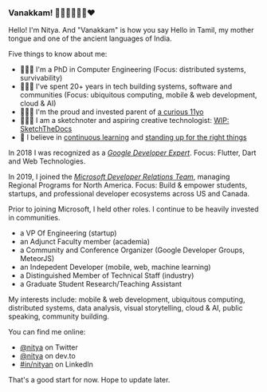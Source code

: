 ### Vanakkam! 👋🏽👩🏽‍💻🔥♥️

Hello! I'm Nitya. And "Vanakkam" is how you say Hello in Tamil, my mother tongue and one of the ancient languages of India.

Five things to know about me:
- 👩🏽‍🎓 I'm a PhD in Computer Engineering (Focus: distributed systems, survivability)
- 👩🏽‍💻 I've spent 20+ years in tech building systems, software and communities (Focus: ubiquitous computing, mobile & web development, cloud & AI)
- 🙇🏽‍♂️ I'm the proud and invested parent of [a curious 11yo](https://twitter.com/nitya/status/1284845105074102272)
- 👩🏽‍🎨 I am a sketchnoter and aspiring creative technologist: [WIP: SketchTheDocs](https://sketchthedocs.dev)
- 🤗 I believe in [continuous learning](https://dev.to/nitya/i-m-a-lifelong-beginner-are-you-2ac6) and [standing up for the right things](https://twitter.com/nitya/status/1283389744014073856)

In 2018 I was recognized as a _[Google Developer Expert](https://developers.google.com/community/experts/directory/profile/profile-nitya_narasimhan)_. 
Focus: Flutter, Dart and Web Technologies.

In 2019, I joined the _[Microsoft Developer Relations Team](https://developer.microsoft.com/en-us/advocates/)_, managing Regional Programs for North America.
Focus: Build & empower students, startups, and professional developer ecosystems across US and Canada.

Prior to joining Microsoft, I held other roles. I continue to be heavily invested in communities.
 - a VP Of Engineering (startup)
 - an Adjunct Faculty member (academia)
 - a Community and Conference Organizer (Google Developer Groups, MeteorJS)
 - an Indepedent Developer (mobile, web, machine learning)
 - a Distinguished Member of Technical Staff (industry)
 - a Graduate Student Research/Teaching Assistant

My interests include:
mobile & web development, ubiquitous computing, distributed systems, data analysis, visual storytelling, cloud & AI, public speaking, community building.

You can find me online:
 - [@nitya](https://www.twitter.com/nitya) on Twitter
 - [@nitya](https://dev.to/nitya) on dev.to
 - [#in/nityan](https://www.linkedin.com/in/nityan) on LinkedIn

That's a good start for now. Hope to update later.

<!--
**nitya/nitya** is a ✨ _special_ ✨ repository because its `README.md` (this file) appears on your GitHub profile.

Here are some ideas to get you started:

- 🔭 I’m currently working on ...
- 🌱 I’m currently learning ...
- 👯 I’m looking to collaborate on ...
- 🤔 I’m looking for help with ...
- 💬 Ask me about ...
- 📫 How to reach me: ...
- 😄 Pronouns: ...
- ⚡ Fun fact: ...
-->
